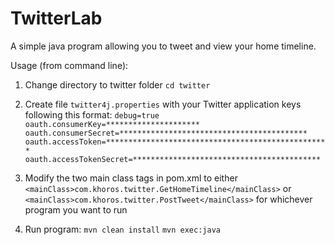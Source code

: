 # TwitterLab

A simple java program allowing you to tweet and view your home timeline.

Usage (from command line):
1) Change directory to twitter folder `cd twitter`

2) Create file `twitter4j.properties` with your Twitter application keys following this format:
`debug=true
oauth.consumerKey=*********************
oauth.consumerSecret=******************************************
oauth.accessToken=**************************************************
oauth.accessTokenSecret=******************************************`

3) Modify the two main class tags in pom.xml to either `<mainClass>com.khoros.twitter.GetHomeTimeline</mainClass>` or `<mainClass>com.khoros.twitter.PostTweet</mainClass>` for whichever program you want to run

4) Run program: `mvn clean install` `mvn exec:java`
